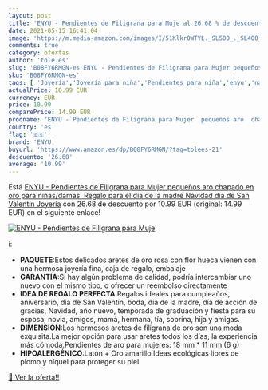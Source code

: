 ```yaml
---
layout: post
title: 'ENYU - Pendientes de Filigrana para Muje al 26.68 % de descuento'
date: 2021-05-15 16:41:04
image: 'https://m.media-amazon.com/images/I/51Klkr0WTYL._SL500_._SL400_.jpg'
comments: true
category: ofertas
author: 'tole.es'
slug: 'B08FY6RMGN-es ENYU - Pendientes de Filigrana para Mujer pequeños aro...'
sku: 'B08FY6RMGN-es'
tags: [ 'Joyería','Joyería para niña','Pendientes para niña','enyu','navidad', ]
actualPrice: 10.99 EUR
currency: EUR
price: 10.99
comparePrice: 14.99 EUR
prodname: 'ENYU - Pendientes de Filigrana para Mujer  pequeños aro  chapado en oro  para niñas/damas. Regalo para el día de la madre  Navidad  día de San Valentín Joyería'
country: 'es'
flag: '🇪🇸'
brand: 'ENYU'
buyurl: 'https://www.amazon.es/dp/B08FY6RMGN/?tag=tolees-21'
descuento: '26.68'
average: '10.99'
---
```


Está [ENYU - Pendientes de Filigrana para Mujer  pequeños aro  chapado en oro  para niñas/damas. Regalo para el día de la madre  Navidad  día de San Valentín Joyería](https://www.amazon.es/dp/B08FY6RMGN/?tag=tolees-21) con 26.68 de descuento por 10.99 EUR (original: 14.99 EUR) en el siguiente enlace!

[![ENYU - Pendientes de Filigrana para Muje](https://m.media-amazon.com/images/I/51Klkr0WTYL._SL500_._SL400_.jpg)](https://www.amazon.es/dp/B08FY6RMGN/?tag=tolees-21)

ℹ️:

- <b>PAQUETE</b>:Estos delicados aretes de oro rosa con flor hueca vienen con una hermosa joyería fina, caja de regalo, embalaje
- <b>GARANTÍA</b>:Si hay algún problema de calidad, podría intercambiar uno nuevo con el mismo tipo, o ofrecer un reembolso directamente
- <b>IDEA DE REGALO PERFECTA</b>:Regalos ideales para cumpleaños, aniversario, día de San Valentín, boda, día de la madre, día de acción de gracias, Navidad, año nuevo, temporada de graduación y fiesta para su esposa, novia, amigos, mamá, hermana, tía, sobrina, hija y amigas.
- <b>DIMENSIÓN</b>:Los hermosos aretes de filigrana de oro son una moda exquisita.La mejor opción para usar aretes todos los días, la experiencia más cómoda.Pendientes de aro para mujeres: 18 mm * 11 mm (6 g)
- <b>HIPOALERGÉNICO</b>:Latón + Oro amarillo.Ideas ecológicas libres de plomo y níquel para proteger su piel

[🛒 Ver la oferta!!](https://www.amazon.es/dp/B08FY6RMGN/?tag=tolees-21)
